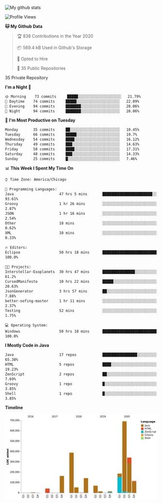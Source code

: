 ![My github stats](https://github-readme-stats.vercel.app/api?username=romvoid95&theme=gruvbox&include_all_commits=true&show_icons=true")

<!--START_SECTION:waka-->
![Profile Views](http://img.shields.io/badge/Profile%20Views-1-blue)

**🐱 My Github Data** 

> 🏆 838 Contributions in the Year 2020
 > 
> 📦 569.4 kB Used in Github's Storage 
 > 
> 💼 Opted to Hire
 > 
> 📜 35 Public Repositories 
 > 
35 Private Repository 
 > 
**I'm a Night 🦉** 

```text
🌞 Morning    73 commits     █████░░░░░░░░░░░░░░░░░░░░   21.79% 
🌆 Daytime    74 commits     █████░░░░░░░░░░░░░░░░░░░░   22.09% 
🌃 Evening    94 commits     ███████░░░░░░░░░░░░░░░░░░   28.06% 
🌙 Night      94 commits     ███████░░░░░░░░░░░░░░░░░░   28.06%

```
📅 **I'm Most Productive on Tuesday** 

```text
Monday       35 commits     ██░░░░░░░░░░░░░░░░░░░░░░░   10.45% 
Tuesday      66 commits     █████░░░░░░░░░░░░░░░░░░░░   19.7% 
Wednesday    54 commits     ████░░░░░░░░░░░░░░░░░░░░░   16.12% 
Thursday     49 commits     ███░░░░░░░░░░░░░░░░░░░░░░   14.63% 
Friday       58 commits     ████░░░░░░░░░░░░░░░░░░░░░   17.31% 
Saturday     48 commits     ███░░░░░░░░░░░░░░░░░░░░░░   14.33% 
Sunday       25 commits     █░░░░░░░░░░░░░░░░░░░░░░░░   7.46%

```


📊 **This Week I Spent My Time On** 

```text
⌚︎ Time Zone: America/Chicago

💬 Programming Languages: 
Java                     47 hrs 5 mins       ███████████████████████░░   93.61% 
Groovy                   1 hr 26 mins        ░░░░░░░░░░░░░░░░░░░░░░░░░   2.87% 
JSON                     1 hr 16 mins        ░░░░░░░░░░░░░░░░░░░░░░░░░   2.54% 
Other                    18 mins             ░░░░░░░░░░░░░░░░░░░░░░░░░   0.62% 
XML                      10 mins             ░░░░░░░░░░░░░░░░░░░░░░░░░   0.33%

🔥 Editors: 
Eclipse                  50 hrs 18 mins      █████████████████████████   100.0%

🐱‍💻 Projects: 
Interstellar-Exoplanets  30 hrs 47 mins      ███████████████░░░░░░░░░░   61.2% 
CursedManifesto          10 hrs 22 mins      █████░░░░░░░░░░░░░░░░░░░░   20.63% 
JsonGenerator            3 hrs 57 mins       ██░░░░░░░░░░░░░░░░░░░░░░░   7.88% 
better-oofing-master     1 hr 11 mins        ░░░░░░░░░░░░░░░░░░░░░░░░░   2.37% 
Testing                  52 mins             ░░░░░░░░░░░░░░░░░░░░░░░░░   1.75%

💻 Operating System: 
Windows                  50 hrs 18 mins      █████████████████████████   100.0%

```

**I Mostly Code in Java** 

```text
Java                     17 repos            ████████████████░░░░░░░░░   65.38% 
HTML                     5 repos             ████░░░░░░░░░░░░░░░░░░░░░   19.23% 
ZenScript                2 repos             ██░░░░░░░░░░░░░░░░░░░░░░░   7.69% 
Groovy                   1 repo              █░░░░░░░░░░░░░░░░░░░░░░░░   3.85% 
Shell                    1 repo              █░░░░░░░░░░░░░░░░░░░░░░░░   3.85%

```


**Timeline**

![Chart not found](https://raw.githubusercontent.com/ROMVoid95/ROMVoid95/master/charts/bar_graph.png) 


<!--END_SECTION:waka-->
